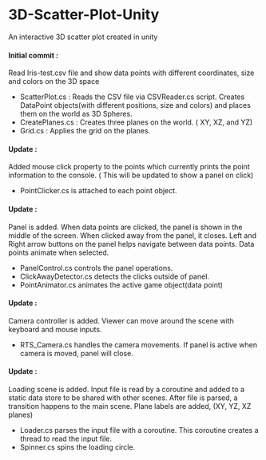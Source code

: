 # 3D-Scatter-Plot-Unity
An interactive 3D scatter plot created in unity

#### Initial commit : 
Read Iris-test.csv file and show data points with different coordinates, size and colors on the 3D space

- ScatterPlot.cs : Reads the CSV file via CSVReader.cs script. Creates DataPoint objects(with different positions, size and colors) and places them on the world as 3D Spheres.
- CreatePlanes.cs : Creates three planes on the world. ( XY, XZ, and YZ)
- Grid.cs : Applies the grid on the planes.


#### Update : 
Added mouse click property to the points which currently prints the point information to the console. ( This will be updated to show a panel on click)
- PointClicker.cs is attached to each point object. 


#### Update : 
Panel is added. When data points are clicked, the panel is shown in the middle of the screen. When clicked away from the panel, it closes. Left and Right arrow buttons on the panel helps navigate between data points.
Data points animate when selected.
- PanelControl.cs controls the panel operations.
- ClickAwayDetector.cs detects the clicks outside of panel.
- PointAnimator.cs animates the active game object(data point)

#### Update : 
Camera controller is added. Viewer can move around the scene with keyboard and mouse inputs.
- RTS_Camera.cs handles the camera movements. If panel is active when camera is moved, panel will close.

#### Update :
Loading scene is added. Input file is read by a coroutine and added to a static data store to be shared with other scenes.
After file is parsed, a transition happens to the main scene.
Plane labels are added, (XY, YZ, XZ planes)
- Loader.cs parses the input file with a coroutine. This coroutine creates a thread to read the input file. 
- Spinner.cs spins the loading circle.
